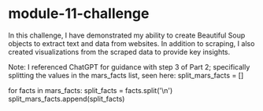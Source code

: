 # module-11-challenge

In this challenge, I have demonstrated my ability to create Beautiful Soup objects to extract text and data from websites. In addition to scraping, I also created visualizations from the scraped data to provide key insights. 

Note: 
I referenced ChatGPT for guidance with step 3 of Part 2; specifically splitting the values in the mars_facts list, seen here:
split_mars_facts = []

for facts in mars_facts:
    split_facts = facts.split('\n')
    split_mars_facts.append(split_facts)
